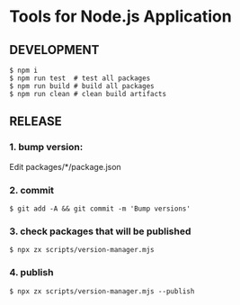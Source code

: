 # Tools for Node.js Application

## DEVELOPMENT

```
$ npm i
$ npm run test  # test all packages
$ npm run build # build all packages
$ npm run clean # clean build artifacts
```

## RELEASE

### 1. bump version:

Edit packages/*/package.json


### 2. commit

```
$ git add -A && git commit -m 'Bump versions'
```

### 3. check packages that will be published

```
$ npx zx scripts/version-manager.mjs
```

### 4. publish

```
$ npx zx scripts/version-manager.mjs --publish
```
